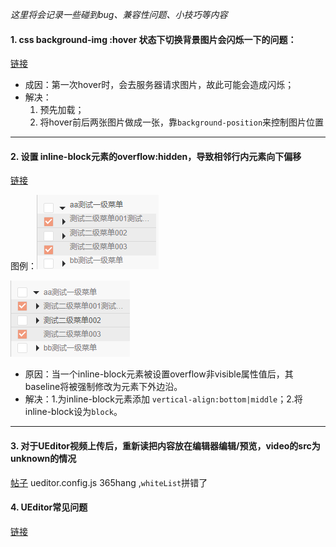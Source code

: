 *这里将会记录一些碰到bug、兼容性问题、小技巧等内容*

#### 1. css background-img :hover 状态下切换背景图片会闪烁一下的问题：
[链接](http://www.jb51.net/css/234744.html)

- 成因：第一次hover时，会去服务器请求图片，故此可能会造成闪烁；
- 解决：
    1. 预先加载；
    2. 将hover前后两张图片做成一张，靠`background-position`来控制图片位置 

---

#### 2. 设置 inline-block元素的overflow:hidden，导致相邻行内元素向下偏移
[链接](http://blog.csdn.net/cmlddcml/article/details/52798565)

图例：![错误例](imgs/2_1.png)

![修正例](imgs/2_2.png)

- 原因：当一个inline-block元素被设置overflow非visible属性值后，其baseline将被强制修改为元素下外边沿。
- 解决：1.为inline-block元素添加 `vertical-align:bottom|middle`；2.将inline-block设为`block`。

--- 

#### 3. 对于UEditor视频上传后，重新读把内容放在编辑器编辑/预览，video的src为unknown的情况
[帖子](http://bbs.csdn.net/topics/391963518)
ueditor.config.js 365hang ,`whiteList`拼错了

#### 4. UEditor常见问题
[链接](http://ueditor.baidu.com/website/helper.html)